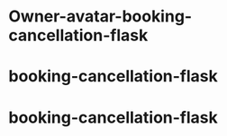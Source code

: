 # Owner-avatar-booking-cancellation-flask
# booking-cancellation-flask
# booking-cancellation-flask
